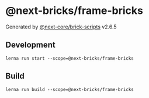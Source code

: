 # @next-bricks/frame-bricks

Generated by [@next-core/brick-scripts] v2.6.5

## Development

`lerna run start --scope=@next-bricks/frame-bricks`

## Build

`lerna run build --scope=@next-bricks/frame-bricks`

[@next-core/brick-scripts]: https://github.com/easyops-cn/next-core/tree/master/packages/brick-scripts
